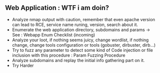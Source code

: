 ## Web Application : WTF i am doin?

* Analyze nmap output with caution, remember that even apache version can lead to RCE, service name runing, version, search about it.
* Enumerate the web application directory, subdomains and params -> See : Webapp Enum Checklist (incoming)
* Analyze your loot, if nothing seems juicy, change wordlist, if nothing change, change tools configuration or tools (gobuster, dirbuster, dirb...)
* Try to fuzz any parameter to detect some kind of Code injection or file inclusion with this procedure : Param Fuzzing Procedure
* Analyze subdomains and replay the initial info gathering part on it.
* Try Harder
